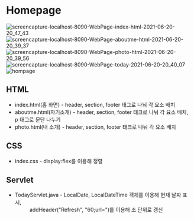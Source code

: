 # Homepage

![screencapture-localhost-8090-WebPage-index-html-2021-06-20-20_47_43](https://user-images.githubusercontent.com/63232876/122672896-d2044a80-d208-11eb-9b44-b228831bdd40.png)
![screencapture-localhost-8090-WebPage-aboutme-html-2021-06-20-20_39_37](https://user-images.githubusercontent.com/63232876/122672860-a1bcac00-d208-11eb-9a13-439285e7f0a4.png)
![screencapture-localhost-8090-WebPage-photo-html-2021-06-20-20_39_56](https://user-images.githubusercontent.com/63232876/122672854-99647100-d208-11eb-8c5f-190686971fa4.png)
![screencapture-localhost-8090-WebPage-today-2021-06-20-20_40_07](https://user-images.githubusercontent.com/63232876/122672862-a6816000-d208-11eb-97cc-2def673c5d8b.png)
![hompage](https://user-images.githubusercontent.com/63232876/122672875-b5681280-d208-11eb-9b47-2f4a2a8a344f.png)


## HTML
  * index.html(홈 화면) - header, section, footer 태그로 나눠 각 요소 배치
  * aboutme.html(자기소개) - header, section, footer 태크로 나눠 각 요소 배치, p 태그로 문단 나누기
  * photo.html(내 소개) - header, section, footer 태크로 나눠 각 요소 배치

## CSS
  * index.css - display:flex를 이용해 정렬

## Servlet
  * TodayServlet.java - LocalDate, LocalDateTime 객체를 이용해 현재 날짜 표시,<br>
    &nbsp;&nbsp;&nbsp;&nbsp;&nbsp;&nbsp;&nbsp;&nbsp;&nbsp;&nbsp;addHeader("Refresh", "60;url=")를 이용해 초 단위로 갱신

